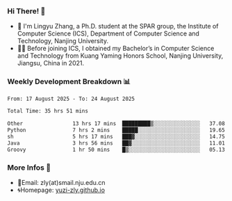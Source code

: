 ### Hi There! 👋 
- 🐳 I'm Lingyu Zhang, a Ph.D. student at the SPAR group, the Institute of Computer Science (ICS), Department of Computer Science and Technology, Nanjing University.
- 🧑‍🎓 Before joining ICS, I obtained my Bachelor’s in Computer Science and Technology from Kuang Yaming Honors School, Nanjing University, Jiangsu, China in 2021.

### Weekly Development Breakdown :bar_chart:

<!--START_SECTION:waka-->

```txt
From: 17 August 2025 - To: 24 August 2025

Total Time: 35 hrs 51 mins

Other                13 hrs 17 mins  █████████▒░░░░░░░░░░░░░░░   37.08 %
Python               7 hrs 2 mins    █████░░░░░░░░░░░░░░░░░░░░   19.65 %
sh                   5 hrs 17 mins   ███▓░░░░░░░░░░░░░░░░░░░░░   14.75 %
Java                 3 hrs 56 mins   ██▓░░░░░░░░░░░░░░░░░░░░░░   11.01 %
Groovy               1 hr 50 mins    █▒░░░░░░░░░░░░░░░░░░░░░░░   05.13 %
```

<!--END_SECTION:waka-->

<!--
### Github Contributions :octocat:

![](https://raw.githubusercontent.com/yuzi-zly/yuzi-zly/output/github-contribution-grid-snake.svg)              
-->

### More Infos 📖

- 📧Email: zly(at)smail.nju.edu.cn
- 🌀Homepage: [yuzi-zly.github.io](https://yuzi-zly.github.io/)
